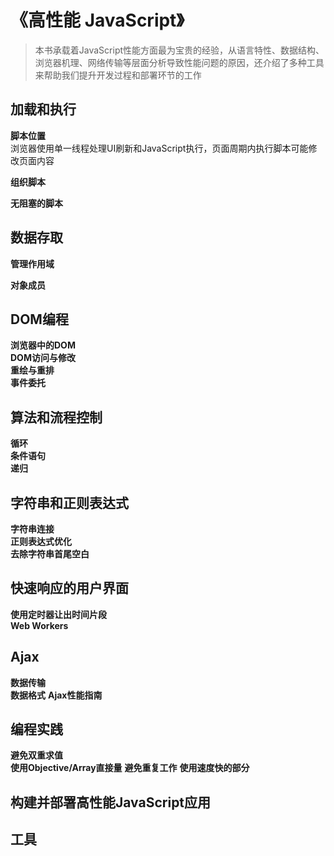 # 《高性能 JavaScript》

> 本书承载着JavaScript性能方面最为宝贵的经验，从语言特性、数据结构、浏览器机理、网络传输等层面分析导致性能问题的原因，还介绍了多种工具来帮助我们提升开发过程和部署环节的工作

## 加载和执行

  **脚本位置**  
  浏览器使用单一线程处理UI刷新和JavaScript执行，页面周期内执行脚本可能修改页面内容

  **组织脚本**  

  **无阻塞的脚本**

## 数据存取

  **管理作用域**  

  **对象成员**
  
## DOM编程

  **浏览器中的DOM**  
  **DOM访问与修改**  
  **重绘与重排**  
  **事件委托**  

## 算法和流程控制

  **循环**  
  **条件语句**  
  **递归**  

## 字符串和正则表达式

  **字符串连接**  
  **正则表达式优化**  
  **去除字符串首尾空白**  

## 快速响应的用户界面

  **使用定时器让出时间片段**  
  **Web Workers**

## Ajax

  **数据传输**  
  **数据格式**
  **Ajax性能指南**

## 编程实践

  **避免双重求值**  
  **使用Objective/Array直接量**
  **避免重复工作**
  **使用速度快的部分**

## 构建并部署高性能JavaScript应用

## 工具
